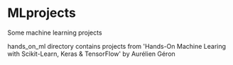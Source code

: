 # MLprojects

Some machine learning projects

hands_on_ml directory contains projects from 'Hands-On Machine Learing with Scikit-Learn, Keras & TensorFlow' by Aurélien Géron
